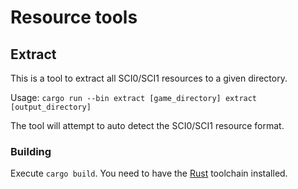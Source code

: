 # Resource tools

## Extract

This is a tool to extract all SCI0/SCI1 resources to a given directory.

Usage: `cargo run --bin extract [game_directory] extract [output_directory]`

The tool will attempt to auto detect the SCI0/SCI1 resource format.

### Building

Execute `cargo build`. You need to have the [Rust](https://www.rust-lang.org/) toolchain installed.
